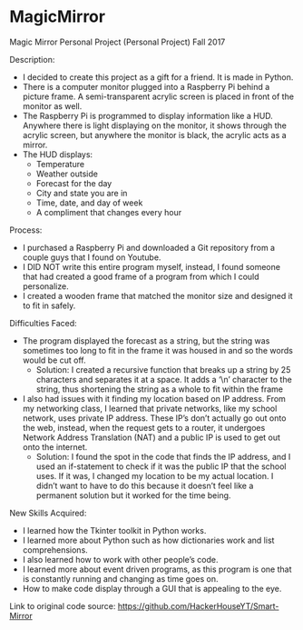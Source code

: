 # MagicMirror

Magic Mirror Personal Project (Personal Project) Fall 2017

Description:
- I decided to create this project as a gift for a friend. It is made in Python.
- There is a computer monitor plugged into a Raspberry Pi behind a picture frame. A semi-transparent acrylic screen is placed in front of the monitor as well.
- The Raspberry Pi is programmed to display information like a HUD. Anywhere there is light displaying on the monitor, it shows through the acrylic screen, but anywhere the monitor is black, the acrylic acts as a mirror. 
- The HUD displays:
  - Temperature
  - Weather outside
  - Forecast for the day
  - City and state you are in
  - Time, date, and day of week
  - A compliment that changes every hour

Process: 
- I purchased a Raspberry Pi and downloaded a Git repository from a couple guys that I found on Youtube.
- I DID NOT write this entire program myself, instead, I found someone that had created a good frame of a program from which I could personalize.
- I created a wooden frame that matched the monitor size and designed it to fit in safely.

Difficulties Faced: 
- The program displayed the forecast as a string, but the string was sometimes too long to fit in the frame it was housed in and so the words would be cut off.
  - Solution: I created a recursive function that breaks up a string by 25 characters and separates it at a space. It adds a ‘\n’ character to the string, thus shortening the string as a whole to fit within the frame
- I also had issues with it finding my location based on IP address. From my networking class, I learned that private networks, like my school network, uses private IP address. These IP’s don’t actually go out onto the web, instead, when the request gets to a router, it undergoes Network Address Translation (NAT) and a public IP is used to get out onto the internet.
  - Solution: I found the spot in the code that finds the IP address, and I used an if-statement to check if it was the public IP that the school uses. If it was, I changed my location to be my actual location. I didn’t want to have to do this because it doesn’t feel like a permanent solution but it worked for the time being. 

New Skills Acquired:
- I learned how the Tkinter toolkit in Python works.
- I learned more about Python such as how dictionaries work and list comprehensions.
- I also learned how to work with other people’s code.
- I learned more about event driven programs, as this program is one that is constantly running and changing as time goes on. 
- How to make code display through a GUI that is appealing to the eye. 

Link to original code source: https://github.com/HackerHouseYT/Smart-Mirror
